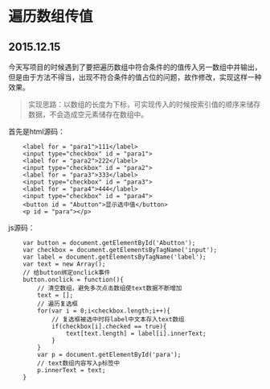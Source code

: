 # 遍历数组传值
## 2015.12.15

今天写项目的时候遇到了要把遍历数组中符合条件的的值传入另一数组中并输出，但是由于方法不得当，出现不符合条件的值占位的问题，故作修改，实现这样一种效果。

> 实现思路：以数组的长度为下标，可实现传入的时候按索引值的顺序来储存数据，不会造成空元素储存在数组中。

首先是html源码：

		<label for = "para1">111</label>
		<input type="checkbox" id = "para1">
		<label for = "para2">222</label>
		<input type="checkbox" id = "para2">
		<label for = "para3">333</label>
		<input type="checkbox" id = "para3">
		<label for = "para4">444</label>
		<input type="checkbox" id = "para4">
		<button id = "Abutton">显示选中值</button>
		<p id = "para"></p>

js源码：

		var button = document.getElementById('Abutton');
		var checkbox = document.getElementsByTagName('input');
		var label = document.getElementsByTagName('label');
		var text = new Array();
		// 给button绑定onclick事件
		button.onclick = function(){
			// 清空数组，避免多次点击数组使text数据不断增加
			text = [];
			// 遍历复选框
			for(var i = 0;i<checkbox.length;i++){
				// 复选框被选中时将label中文本存入text数组
				if(checkbox[i].checked == true){
					text[text.length] = label[i].innerText;
				}
			}
			var p = document.getElementById('para');
			// text数组内容写入p标签中
			p.innerText = text;
		}